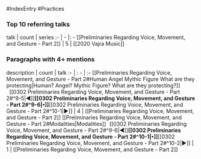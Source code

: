 #IndexEntry #Practices

### Top 10 referring talks
talk | count | series
:- | - |: -
[[Preliminaries Regarding Voice, Movement, and Gesture - Part 2]] | 5 | [[2020 Vajra Music]]

### Paragraphs with 4+ mentions
description | count | talk
:- | : - | :-
[[Preliminaries Regarding Voice, Movement, and Gesture - Part 2#Human Angel Mythic Figure What are they protecting\|Human? Angel? Mythic Figure? What are they protecting?]] &nbsp;&nbsp;[[0302 Preliminaries Regarding Voice, Movement, and Gesture - Part 2#^9-5\|◀]]**[[0302 Preliminaries Regarding Voice, Movement, and Gesture - Part 2#^9-6\|•]]**[[0302 Preliminaries Regarding Voice, Movement, and Gesture - Part 2#^10-1\|▶]] | 4 | [[Preliminaries Regarding Voice, Movement, and Gesture - Part 2]]
[[Preliminaries Regarding Voice, Movement, and Gesture - Part 2#Modalities\|Modalities]] &nbsp;&nbsp;[[0302 Preliminaries Regarding Voice, Movement, and Gesture - Part 2#^9-6\|◀]]**[[0302 Preliminaries Regarding Voice, Movement, and Gesture - Part 2#^10-1\|•]]**[[0302 Preliminaries Regarding Voice, Movement, and Gesture - Part 2#^10-2\|▶]] | 1 | [[Preliminaries Regarding Voice, Movement, and Gesture - Part 2]]

